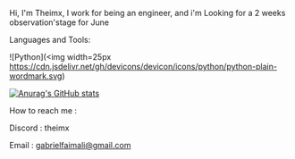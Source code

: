 Hi, I'm Theimx, I work for being an engineer, and i'm Looking for a 2 weeks observation'stage for June 

Languages and Tools:

![Python](<img width=25px https://cdn.jsdelivr.net/gh/devicons/devicon/icons/python/python-plain-wordmark.svg)


[![Anurag's GitHub stats](https://github-readme-stats.vercel.app/api?username=Theimx)](https://github.com/anuraghazra/github-readme-stats)

How to reach me :

Discord : theimx

Email : gabrielfaimali@gmail.com 
